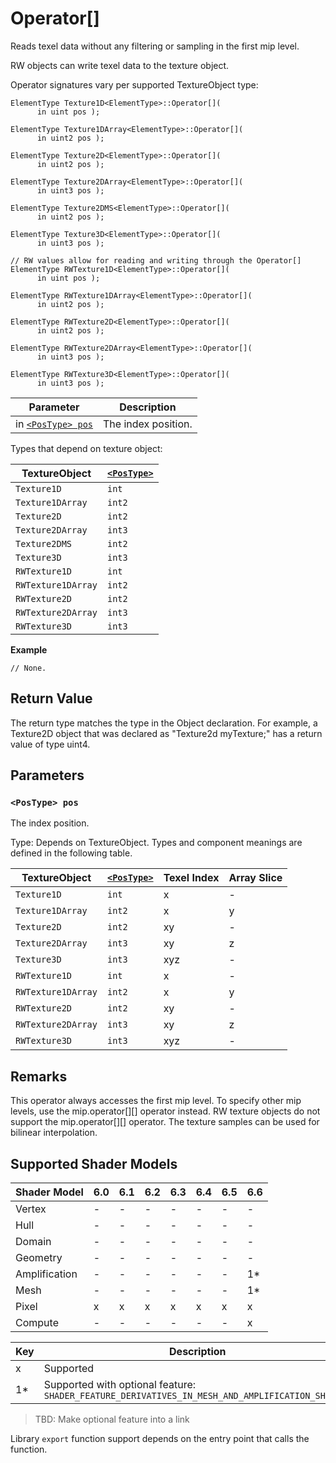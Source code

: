 # Operator[]

Reads texel data without any filtering or sampling in the first mip level.

RW objects can write texel data to the texture object.

Operator signatures vary per supported TextureObject type:

```syntax
ElementType Texture1D<ElementType>::Operator[](
      in uint pos );

ElementType Texture1DArray<ElementType>::Operator[](
      in uint2 pos );

ElementType Texture2D<ElementType>::Operator[](
      in uint2 pos );

ElementType Texture2DArray<ElementType>::Operator[](
      in uint3 pos );

ElementType Texture2DMS<ElementType>::Operator[](
      in uint2 pos );

ElementType Texture3D<ElementType>::Operator[](
      in uint3 pos );

// RW values allow for reading and writing through the Operator[]
ElementType RWTexture1D<ElementType>::Operator[](
      in uint pos );

ElementType RWTexture1DArray<ElementType>::Operator[](
      in uint2 pos );

ElementType RWTexture2D<ElementType>::Operator[](
      in uint2 pos );

ElementType RWTexture2DArray<ElementType>::Operator[](
      in uint3 pos );

ElementType RWTexture3D<ElementType>::Operator[](
      in uint3 pos );
```

| Parameter | Description |
| - | - |
| in [`<PosType> pos`](#postype-pos) | The index position. |

Types that depend on texture object:

| TextureObject | [`<PosType>`](#postype-pos) |
| --- | --- |
| `Texture1D` | `int` |
| `Texture1DArray` | `int2` |
| `Texture2D` | `int2` |
| `Texture2DArray` | `int3` |
| `Texture2DMS` | `int2` |
| `Texture3D` | `int3` |
| `RWTexture1D` | `int` |
| `RWTexture1DArray` | `int2` |
| `RWTexture2D` | `int2` |
| `RWTexture2DArray` | `int3` |
| `RWTexture3D` | `int3` |

<b>Example</b>

```HLSL
// None.
```

## Return Value

The return type matches the type in the Object declaration. For example, a Texture2D object that was declared as "Texture2d<uint4> myTexture;" has a return value of type uint4.

## Parameters

### `<PosType> pos`

 The index position.

Type: Depends on TextureObject.  Types and component meanings are defined in the following table.

| TextureObject | [`<PosType>`](#postype-pos) | Texel Index | Array Slice |
| --- | --- | --- | --- |
| `Texture1D` | `int` | x | - |
| `Texture1DArray` | `int2` | x | y |
| `Texture2D` | `int2` | xy | - |
| `Texture2DArray` | `int3` | xy | z |
| `Texture3D` | `int3` | xyz | - |
| `RWTexture1D` | `int` | x | - |
| `RWTexture1DArray` | `int2` | x | y |
| `RWTexture2D` | `int2` | xy | - |
| `RWTexture2DArray` | `int3` | xy | z |
| `RWTexture3D` | `int3` | xyz | - |

## Remarks

This operator always accesses the first mip level. To specify other mip levels, use the mip.operator[][] operator instead.  RW texture objects do not support the mip.operator[][] operator. The texture samples can be used for bilinear interpolation.

## Supported Shader Models

| Shader Model | 6.0 | 6.1 | 6.2 | 6.3 | 6.4 | 6.5 | 6.6 |
| --- | --- | --- | --- | --- | --- | --- | --- |
| Vertex | - | - | - | - | - | - | - |
| Hull | - | - | - | - | - | - | - |
| Domain | - | - | - | - | - | - | - |
| Geometry | - | - | - | - | - | - | - |
| Amplification | - | - | - | - | - | - | 1* |
| Mesh | - | - | - | - | - | - | 1* |
| Pixel | x | x | x | x | x | x | x |
| Compute | - | - | - | - | - | - | x |

| Key | Description |
| - | - |
| x | Supported |
| 1* | Supported with optional feature: `SHADER_FEATURE_DERIVATIVES_IN_MESH_AND_AMPLIFICATION_SHADERS` |

>TBD: Make optional feature into a link

Library `export` function support depends on the entry point that calls the function.